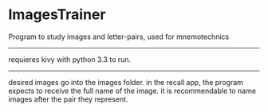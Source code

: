 ImagesTrainer
=============

Program to study images and letter-pairs, used for mnemotechnics

------------------

requieres kivy with python 3.3 to run.

------------------

desired images go into the images folder.
in the recall app, the program expects to receive the full name of the image. it is recommendable to name images after the pair they represent.
